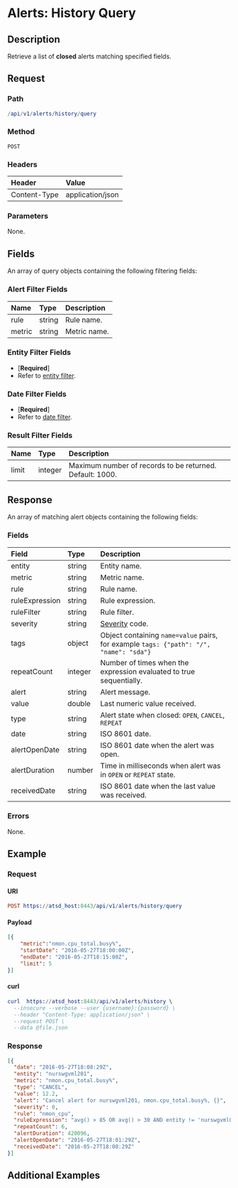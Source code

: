 # Alerts: History Query

## Description

Retrieve a list of **closed** alerts matching specified fields.

## Request

### Path

```elm
/api/v1/alerts/history/query
```

### Method

```
POST 
```

### Headers

|**Header**|**Value**|
|:---|:---|
| Content-Type | application/json |

### Parameters

None.

## Fields

An array of query objects containing the following filtering fields:

### Alert Filter Fields

| **Name**  | **Type** | **Description**  |
|:---|:---|:---|
| rule       | string | Rule name.        |
| metric     | string | Metric name. |

### Entity Filter Fields

* [**Required**]
* Refer to [entity filter](../filter-entity.md).

### Date Filter Fields

* [**Required**]
* Refer to [date filter](../filter-date.md).

### Result Filter Fields

| **Name**  | **Type** | **Description**  |
|:---|:---|:---|
| limit   | integer | Maximum number of records to be returned. Default: 1000. | 

## Response 

An array of matching alert objects containing the following fields:

### Fields

| **Field** | **Type** | **Description** |
|:---|:---|:---|
| entity | string | Entity name. |
| metric | string | Metric name.  |
| rule | string | Rule name. |
| ruleExpression | string | Rule expression. |
| ruleFilter | string | Rule filter. |
| severity  | string | [Severity](/api/data/severity.md) code.  |
| tags | object | Object containing `name=value` pairs, for example `tags: {"path": "/", "name": "sda"}` |
| repeatCount | integer | Number of times when the expression evaluated to true sequentially.  |
| alert | string | Alert message.  |
| value | double | Last numeric value received. |
| type | string | Alert state when closed: `OPEN`, `CANCEL`, `REPEAT`  |
| date | string | ISO 8601 date.  |
| alertOpenDate | string | ISO 8601 date when the alert was open.  |
| alertDuration | number | Time in milliseconds when alert was in `OPEN` or `REPEAT` state.  |
| receivedDate | string | ISO 8601 date when the last value was received.  |

### Errors

None.

## Example

### Request

#### URI

```elm
POST https://atsd_host:8443/api/v1/alerts/history/query
```

#### Payload

```json
[{
    "metric":"nmon.cpu_total.busy%",
    "startDate": "2016-05-27T18:00:00Z",
    "endDate": "2016-05-27T18:15:00Z",
    "limit": 5
}]
```

#### curl 

```elm
curl  https://atsd_host:8443/api/v1/alerts/history \
  --insecure --verbose --user {username}:{password} \
  --header "Content-Type: application/json" \
  --request POST \
  --data @file.json
  ```
### Response

```json
[{
  "date": "2016-05-27T18:08:29Z",
  "entity": "nurswgvml201",
  "metric": "nmon.cpu_total.busy%",
  "type": "CANCEL",
  "value": 12.2,
  "alert": "Cancel alert for nurswgvml201, nmon.cpu_total.busy%, {}",
  "severity": 0,
  "rule": "nmon_cpu",
  "ruleExpression": "avg() > 85 OR avg() > 30 AND entity != 'nurswgvml006'",
  "repeatCount": 6,
  "alertDuration": 420096,
  "alertOpenDate": "2016-05-27T18:01:29Z",
  "receivedDate": "2016-05-27T18:08:29Z"
}]
```

## Additional Examples
